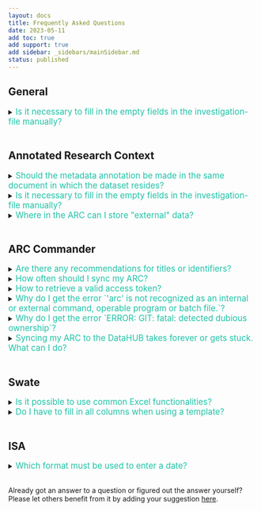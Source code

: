 ```yaml
---
layout: docs
title: Frequently Asked Questions
date: 2023-05-11
add toc: true 
add support: true 
add sidebar: _sidebars/mainSidebar.md
status: published
---
```


## General

<details><summary><span style="color: #1fc2a7;font-size:1.2em">
Is it necessary to fill in the empty fields in the investigation-file manually? 
</summary>

No. Although it is possible to fill in the workbook manually, we recommend using <a href="https://nfdi4plants.org/nfdi4plants.knowledgebase/docs/implementation/ArcCommander.html">ARC Commander</a> to add this metadata.

</details>
<br>

## Annotated Research Context

<details><summary><span style="color: #1fc2a7;font-size:1.2em">
Should the metadata annotation be made in the same document in which the dataset resides? 
</summary>
No. The metadata describing the data is annotated in a separate xlsx-file that resides in the parent folder of the data sets.
</details>

<details><summary><span style="color: #1fc2a7;font-size:1.2em">
Is it necessary to fill in the empty fields in the investigation-file manually? 
</summary>
No. Although it is possible to fill out the workbook manually, we recommend using <a href="https://nfdi4plants.org/nfdi4plants.knowledgebase/docs/implementation/ArcCommander.html">ARC Commander</a> to add this metadata.
</details>

<details><summary><span style="color: #1fc2a7;font-size:1.2em">
Where in the ARC can I store "external" data? 
</summary>

Research projects rarely start out of the blue. Rather every project builds on previous findings and published datasets.
To properly re-use and reference such a dataset, we recommend to add a `study` to your ARC. Every study by default comes with four parts: 

```
└── <StudyName>
    ├── README.md
    ├── isa.study.xlsx
    ├── protocols
    └── resources
```

- In the `resources` directory you can add the data (e.g. supplemental data files)
- In the `protocols` directory you can add notes on how you retrieved the data and from where.
- The study is registered in your ARC's `isa.investigation.xlsx`, which includes a section "STUDY PUBLICATIONS" for every study. Here, you can add publication details (author, DOI, etc.) about the external data source.

</details>


<br>

## ARC Commander

<details><summary><span style="color: #1fc2a7;font-size:1.2em">
Are there any recommendations for titles or identifiers?
</summary>
Avoid using spaces in the identifier. Use underscores and capital letters instead. There are no specific restrictions regarding the title. Although it is possible to fill in the workbook manually, we recommend using <a href="https://nfdi4plants.org/nfdi4plants.knowledgebase/docs/implementation/ArcCommander.html">ARC Commander</a> to add this metadata.
</details>

<details><summary><span style="color: #1fc2a7;font-size:1.2em">
How often should I sync my ARC?
</summary>
We would not want to recommend a fixed time interval (once every hour / day / week) for how often you ideally sync the ARC. In general, the more you work with your ARC, the more you add or update, annotate or analyze data, the more you will want to make sure these changes are saved. Consider the syncing as a way to backup your project's progress as well as an "undo button".

:bulb: For more details, check out the [Syncing Recommendations](./../guides/arc_SyncingRecommendation.html)

</details>

<details><summary><span style="color: #1fc2a7;font-size:1.2em">
How to retrieve a valid access token?
</summary>
Please follow the short instructions below.  

Alternatively, please visit <a href="https://github.com/nfdi4plants/arcCommander/discussions/157English">#157 in the ARC Commander repository's discussion section</a> for detailed instructions.  
<br>
Note: This also works for "arc get"  
<br>

___TLDR:___  

- Have a GitLab account (here: <a href="https://git.nfdi4plants.org/explore">DataPLANT DataHUB</a>)  
- Generate a GitLab access token (Preferences -> Access Tokens) (with API and read/write repository)  
- Copy token string  
- Clone a GitLab repo with adjusted address (one for which you have the respective access rights):  

```BASH
git clone https://oauth2:TOKENSTRING@git.nfdi4plants.org/abc/xyz
```
</details>

<details><summary><span style="color: #1fc2a7;font-size:1.2em">
Why do I get the error `'arc' is not recognized as an internal or external command, operable program or batch file.`?
</summary>

Your machine cannot find your ARC commander executable. Possible reasons are that you have not yet installed the ARC commander or that the `arc` executable was not added to your path. 

Please carefully retry the [ARC Commander setup](./../ArcCommanderManual/index-setup.html). 

If this does not do the trick, please follow these steps towards debugging (on Windows): 

1. Open the command prompt (cmd) or powershell in the folder (e.g. `C:\Programs\ArcCommander`) where you stored the ARC Commander program (e.g. arc.exe). If `arc --version` shows the version, the executable is intact. 
2. Next, execute `path` to check wether the folder (e.g. `C:\Programs\ArcCommander`) appears in your path.
3. Adapt the user's path (not admin)
   
:bulb: If you do not have admin rights on the computer, please open the settings "Edit environment variables for your account" and follow steps described in the [ARC Commander setup](./../ArcCommanderManual/index-setup.html).


</details>



<details><summary><span style="color: #1fc2a7;font-size:1.2em">
Why do I get the error `ERROR: GIT: fatal: detected dubious ownership`?
</summary>
Possible reasons:

- You tried to work on an ARC that belongs to another person, e.g. another user account on the same computer or in the same file share - or vice versa.
- This issues might occur when working on a network drive (Fileshare, File Server, NAS) that has been mounted by another user account.

:bulb: We need more info to learn what causes this issue. Please let us know, if you run into that error! 
</details>

<details><summary><span style="color: #1fc2a7;font-size:1.2em">
Syncing my ARC to the DataHUB takes forever or gets stuck. What can I do?
</summary>
This is likely due to handling a big volume of data. 

Solution: Increase git's http post buffer

Execute the following command in your command line:

```
git config --global http.postBuffer 524288000
```

- 500 MB: 524288000
- 1 GB: 1048576000
- 2 GB: 2097152000

source: https://stackoverflow.com/questions/6887228/git-hangs-while-writing-objects
</details>


<br>

## Swate

<details><summary><span style="color: #1fc2a7;font-size:1.2em">
Is it possible to use common Excel functionalities?
</summary>
Yes. In fact, this is one of the reasons why we decided to embed Swate within Excel, as it allows users to continue using the Excel functionality they are accustomed to.
</details>

<details><summary><span style="color: #1fc2a7;font-size:1.2em">
Do I have to fill in all columns when using a template?
</summary>
No. However, if you want to submit your data to a <a href="https://nfdi4plants.org/nfdi4plants.knowledgebase/docs/fundamentals/PublicDataRepositories.html">public data repository</a>, these will require specific metadata. For this purpose we provide the corresponding templates helping you to annotate your data accordingly.
</details>
<br>

## ISA

<details><summary><span style="color: #1fc2a7;font-size:1.2em">
Which format must be used to enter a date?
</summary>
String formatted as ISO8601 date: YYYY-MM-DD
</details>
<br>
<!--
## ARCitect

<details><summary><span style="color: #1fc2a7;font-size:1.2em">
Question
</summary>
Answer
</details>

## DataHUB

<details><summary><span style="color: #1fc2a7;font-size:1.2em">
Question
</summary>
Answer
</details>

## DataPLAN

<details><summary><span style="color: #1fc2a7;font-size:1.2em">
Question
</summary>
Answer
</details>

<!--Other Design-version

**Q:**  Which format must be used to enter a date?

**A:**  String formatted as ISO8601 date: YYYY-MM-DD-->

Already got an answer to a question or figured out the answer yourself? Please let others benefit from it by adding your suggestion [here](https://github.com/nfdi4plants/nfdi4plants.knowledgebase/issues/new?assignees=CMR248&labels=FAQ&projects=&template=contribution-to-the-faq-section.md&title=%5BFAQ%5D).
